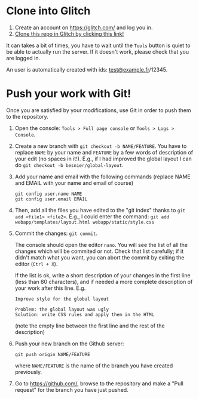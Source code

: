 # Clone into Glitch

1. Create an account on https://glitch.com/ and log you in.
2. [Clone this repo in Glitch by clicking this link!](https://glitch.com/edit/#!/remix/the-web-server-base-to-remix)

It can takes a bit of times, you have to wait until the `Tools` button is quiet to be able to actually run the server. If it doesn't work, please
check that you are logged in.

An user is automatically created with ids: test@example.fr/12345.

# Push your work with Git!

Once you are satisfied by your modifications, use Git in order
to push them to the repository.

1. Open the console: `Tools > Full page console` or `Tools > Logs > Console`.
1. Create a new branch with `git checkout -b NAME/FEATURE`. You have to replace `NAME` by your name and `FEATURE` by a few words of description of your edit (no spaces in it!). E.g., if I had improved the global layout I can do `git checkout -b besnier/global-layout`.
1. Add your name and email with the following commands (replace NAME and
    EMAIL with your name and email of course)

    ```
    git config user.name NAME
    git config user.email EMAIL
    ```
1. Then, add all the files you have edited to the "git index" thanks to
    `git add <file1> <file2>`. E.g., I could enter the command:
    `git add webapp/templates/layout.html webapp/static/style.css`
1. Commit the changes: `git commit`.

   The console should open the
   editor `nano`. You will see the list of all the changes which will be commited or not. Check that list carefully; if it didn't match
   what you want, you can abort the commit by exiting the editor
   (`Ctrl + X`).

   If the list is ok, write a short description of your changes
   in the first line (less than 80 characters), and if needed a
   more complete description of your work after this line. E.g.

   ```
   Improve style for the global layout

   Problem: the global layout was ugly
   Solution: write CSS rules and apply them in the HTML
   ```
   (note the empty line between the first line and the rest of the
   description)
1. Push your new branch on the Github server:
    ```
    git push origin NAME/FEATURE
    ```
    where `NAME/FEATURE` is the name of the branch you have
    created previously.
1. Go to https://github.com/, browse to the repository and make a
    "Pull request" for the branch you have just pushed.









